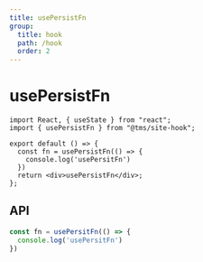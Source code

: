 ```yaml
---
title: usePersistFn
group:
  title: hook
  path: /hook
  order: 2
---
```


# usePersistFn

```tsx
import React, { useState } from "react";
import { usePersistFn } from "@tms/site-hook";

export default () => {
  const fn = usePersistFn(() => {
    console.log('usePersitFn')
  })
  return <div>usePersistFn</div>;
};
```

## API

```typescript
const fn = usePersitFn(() => {
  console.log('usePersitFn')
})
```
